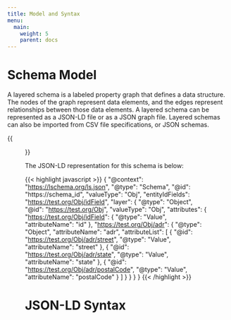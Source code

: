 ```yaml
---
title: Model and Syntax
menu: 
  main:
    weight: 5
    parent: docs
---
```


# Schema Model

A layered schema is a labeled property graph that defines a data
structure. The nodes of the graph represent data elements, and the
edges represent relationships between those data elements. A layered
schema can be represented as a JSON-LD file or as a JSON graph
file. Layered schemas can also be imported from CSV file
specifications, or JSON schemas.

{{<figure src="../schemamodel.png" class="text-center my-3" width="100%;">}} 

The JSON-LD representation for this schema is below:

{{< highlight javascript >}}
{
  "@context": "https://lschema.org/ls.json",
  "@type": "Schema",
  "@id": "https://schema_id",
  "valueType": "Obj",
  "entityIdFields": "https://test.org/Obj/idField",
  "layer": {
    "@type": "Object",
    "@id": "https://test.org/Obj",
    "valueType": "Obj",
    "attributes": {
      "https://test.org/Obj/idField": {
        "@type": "Value",
        "attributeName": "id"
      },
      "https://test.org/Obj/adr": {
        "@type": "Object",
        "attributeName": "adr",
        "attributeList": [
          {
            "@id": "https://test.org/Obj/adr/street",
            "@type": "Value",
            "attributeName": "street"
          },
          {
            "@id": "https://test.org/Obj/adr/state",
            "@type": "Value",
            "attributeName": "state"
          },
          {
            "@id": "https://test.org/Obj/adr/postalCode",
            "@type": "Value",
            "attributeName": "postalCode"
          }
        ]
      }
    }
  }
}
{{< /highlight >}}


# JSON-LD Syntax
